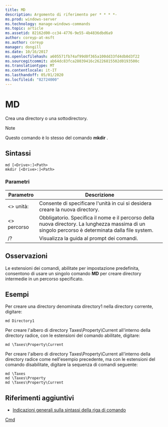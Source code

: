 ```yaml
---
title: MD
description: Argomento di riferimento per * * * *-
ms.prod: windows-server
ms.technology: manage-windows-commands
ms.topic: article
ms.assetid: 82162d00-cc34-4776-9e55-4b4836dbd6a9
author: coreyp-at-msft
ms.author: coreyp
manager: dongill
ms.date: 10/16/2017
ms.openlocfilehash: a605571fb74af99d0f365a100dd33fd4db0d3f22
ms.sourcegitcommit: ab64dc83fca28039416c26226815502d0193500c
ms.translationtype: MT
ms.contentlocale: it-IT
ms.lasthandoff: 05/01/2020
ms.locfileid: "82724000"
---
```

# <a name="md"></a>MD



Crea una directory o una sottodirectory.

> [!NOTE]
> Questo comando è lo stesso del comando **mkdir** .



## <a name="syntax"></a>Sintassi

```
md [<Drive>:]<Path>
mkdir [<Drive>:]<Path>
```

### <a name="parameters"></a>Parametri

|Parametro|Descrizione|
|---------|-----------|
|\<> unità:|Consente di specificare l'unità in cui si desidera creare la nuova directory.|
|\<> percorso|Obbligatorio. Specifica il nome e il percorso della nuova directory. La lunghezza massima di un singolo percorso è determinata dalla file system.|
|/?|Visualizza la guida al prompt dei comandi.|

## <a name="remarks"></a>Osservazioni

Le estensioni dei comandi, abilitate per impostazione predefinita, consentono di usare un singolo comando **MD** per creare directory intermedie in un percorso specificato.

## <a name="examples"></a>Esempi

Per creare una directory denominata directory1 nella directory corrente, digitare:
```
md Directory1
```
Per creare l'albero di directory Taxes\Property\Current all'interno della directory radice, con le estensioni del comando abilitate, digitare:
```
md \Taxes\Property\Current
```
Per creare l'albero di directory Taxes\Property\Current all'interno della directory radice come nell'esempio precedente, ma con le estensioni del comando disabilitate, digitare la sequenza di comandi seguente:
```
md \Taxes
md \Taxes\Property
md \Taxes\Property\Current
```

## <a name="additional-references"></a>Riferimenti aggiuntivi

- [Indicazioni generali sulla sintassi della riga di comando](command-line-syntax-key.md)

[Cmd](cmd.md)